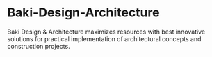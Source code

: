 # Baki-Design-Architecture
Baki Design &amp; Architecture maximizes resources with best innovative solutions for practical implementation of architectural concepts and construction projects.
